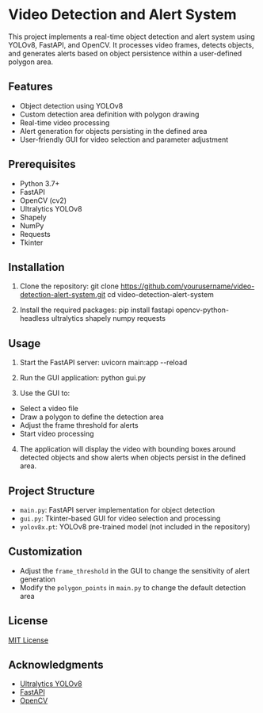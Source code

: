 # Video Detection and Alert System

This project implements a real-time object detection and alert system using YOLOv8, FastAPI, and OpenCV. It processes video frames, detects objects, and generates alerts based on object persistence within a user-defined polygon area.

## Features

- Object detection using YOLOv8
- Custom detection area definition with polygon drawing
- Real-time video processing
- Alert generation for objects persisting in the defined area
- User-friendly GUI for video selection and parameter adjustment

## Prerequisites

- Python 3.7+
- FastAPI
- OpenCV (cv2)
- Ultralytics YOLOv8
- Shapely
- NumPy
- Requests
- Tkinter

## Installation

1. Clone the repository:
git clone https://github.com/yourusername/video-detection-alert-system.git
cd video-detection-alert-system

2. Install the required packages:
pip install fastapi opencv-python-headless ultralytics shapely numpy requests

## Usage

1. Start the FastAPI server:
uvicorn main:app --reload

2. Run the GUI application:
python gui.py

3. Use the GUI to:
- Select a video file
- Draw a polygon to define the detection area
- Adjust the frame threshold for alerts
- Start video processing

4. The application will display the video with bounding boxes around detected objects and show alerts when objects persist in the defined area.

## Project Structure

- `main.py`: FastAPI server implementation for object detection
- `gui.py`: Tkinter-based GUI for video selection and processing
- `yolov8x.pt`: YOLOv8 pre-trained model (not included in the repository)

## Customization

- Adjust the `frame_threshold` in the GUI to change the sensitivity of alert generation
- Modify the `polygon_points` in `main.py` to change the default detection area

## License

[MIT License](LICENSE)

## Acknowledgments

- [Ultralytics YOLOv8](https://github.com/ultralytics/ultralytics)
- [FastAPI](https://fastapi.tiangolo.com/)
- [OpenCV](https://opencv.org/)
